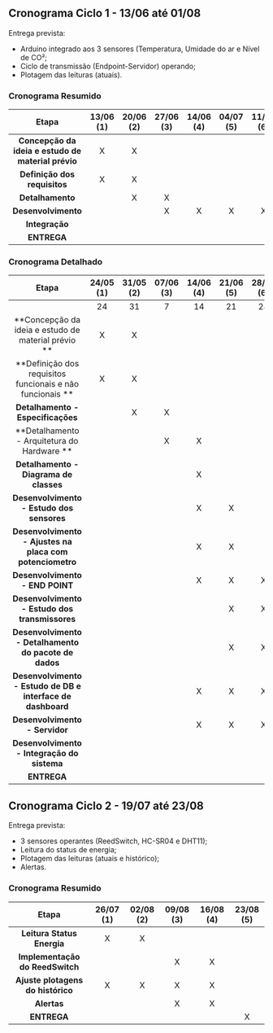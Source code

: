 ## Cronograma Ciclo 1 - 13/06 até 01/08

Entrega prevista:
- Arduino integrado aos 3 sensores (Temperatura, Umidade do ar e Nível de CO²;
- Ciclo de transmissão (Endpoint-Servidor) operando;
- Plotagem das leituras (atuais). 

### Cronograma Resumido 

| Etapa | **13/06 (1)** | **20/06 (2)** | **27/06 (3)** | **14/06 (4)** | **04/07 (5)** | **11/07 (6)** | **18/07 (7)** | **25/07 (8)** | **01/08 (9)** |
|:--------------------------------------------------:|:-:|:-:|:-:|:-:|:-:|:-:|:-:|:-:|:-:|
|**Concepção da ideia e estudo de material prévio**   | X | X |   |   |   |   |    |    |    | 
|**Definição dos requisitos**                         | X | X |   |   |   |   |    |    |    | 
|**Detalhamento**                                     |   | X | X |   |   |   |    |    |    |
|**Desenvolvimento**                                  |   |   | X | X | X | X | X  | X  |    |
|**Integração**                                       |   |   |   |   |   |   |  X |  X |    |
|**ENTREGA**                                          |   |   |   |   |   |   |    |    | X  |

### Cronograma Detalhado
| Etapa | **24/05 (1)** | **31/05 (2)** | **07/06 (3)** | **14/06 (4)** | **21/06 (5)** | **28/06 (6)** | **05/07 (7)** | **12/07 (8)** | **19/07 (9)** |
|:--------------------------------------------------:|:-:|:-:|:-:|:-:|:-:|:-:|:-:|:-:|:-:|
|                                                     | 24|31 | 7 | 14| 21| 28| 05 | 12 | 19 |
|**Concepção da ideia e estudo de material prévio **  | X | X  |   |   |   |   |    |    |    | 
|**Definição dos requisitos funcionais e não funcionais **             | X | X  |   |   |   |   |    |    |    | 
|**Detalhamento - Especificações**                    |   | X | X |   |   |   |    |    |    |
|**Detalhamento - Arquitetura do Hardware **                       |   |   | X | X |   |   |    |    |    |
|**Detalhamento - Diagrama de classes**               |   |   |   | X |   |   |    |    |    |
|**Desenvolvimento - Estudo dos sensores**            |   |   |   | X | X |   |    |    |    |
|**Desenvolvimento - Ajustes na placa com potenciometro**            |   |   |   | X | X |   |    |    |    |
|**Desenvolvimento - END POINT**                      |   |   |   | X | X | X | X  |    |    |
|**Desenvolvimento - Estudo dos transmissores**       |   |   |   |   | X | X |    |    |    |
|**Desenvolvimento - Detalhamento do pacote de dados**       |   |   |   |   | X | X |    |    |    |
|**Desenvolvimento - Estudo de DB e interface de dashboard**          |   |   |   | X |X  | X |    |    |    |
|**Desenvolvimento - Servidor**                       |   |   |   | X | X | X |  X |    |    |
|**Desenvolvimento - Integração do sistema**               |   |   |   |   |   |   |  X |  X |    |
|**ENTREGA**                                    |   |   |   |   |   |   |    |    | X  |




## Cronograma Ciclo 2 - 19/07 até 23/08

Entrega prevista:
- 3 sensores operantes (ReedSwitch, HC-SR04 e DHT11);
- Leitura do status de energia; 
- Plotagem das leituras (atuais e histórico);
- Alertas. 

### Cronograma Resumido 

| Etapa | **26/07 (1)** | **02/08 (2)** | **09/08 (3)** | **16/08 (4)** | **23/08 (5)** | 
|:---------------------------------------------:|:--:|:-:|:-:|:-:|:-:|
|**Leitura Status Energia**                     | X | X |   |   |   |    
|**Implementação do ReedSwitch**                |   |   | X | X |   |
|**Ajuste plotagens do histórico**              | X | X | X | X |   | 
|**Alertas**                                    |   |   | X | X |   |  
|**ENTREGA**                                    |   |   |   |   | X |




